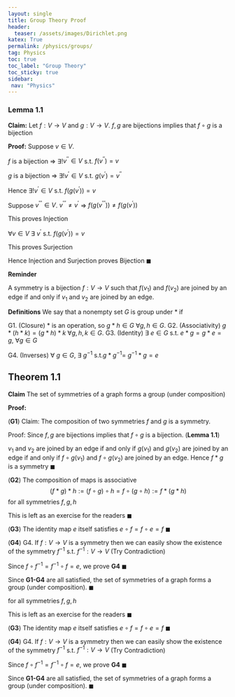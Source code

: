 ```yaml
---
layout: single
title: Group Theory Proof 
header:
  teaser: /assets/images/Dirichlet.png
katex: True
permalink: /physics/groups/
tag: Physics
toc: true
toc_label: "Group Theory"
toc_sticky: true
sidebar:
 nav: "Physics"
---
```

### Lemma 1.1 

**Claim:**
 Let $f: V \rightarrow V$ and $g: V \rightarrow V$. $f, g$ are bijections implies that $f \circ g$ is a bijection

**Proof:**
Suppose $v \in V$.  

$f$ is a bijection $\Rightarrow$ $\exists$!$v^{\prime \prime} \in V$ s.t. $f\left(v^{\prime \prime}\right)=v$

$g$ is a bijection $\Rightarrow$ $\exists$!$v^{\prime} \in V$ s.t. $g\left(v^{\prime}\right)=v^{\prime \prime}$

Hence $\exists$!$v^{\prime} \in V$ s.t.  $f\left(g\left(v^{\prime}\right)\right)=v$

Suppose $v^{\prime \prime \prime} \in V$.  $v^{\prime \prime \prime} \neq v^{\prime}$ $\Rightarrow$ $f\left(g\left(v^{\prime \prime \prime}\right)\right) \neq f\left(g\left(v^{\prime}\right)\right)$

This proves Injection

$\forall v \in V$ $\exists$ $v^{\prime}$ s.t.  $f\left(g\left(v^{\prime}\right)\right)=v$

This proves Surjection

Hence Injection and Surjection proves Bijection
$\blacksquare$


**Reminder** 

A symmetry is a bijection $f: V \rightarrow V$ such that $f(v_1)$ and $f(v_2)$ are joined by an edge if and only if $v_1$ and $v_2$ are joined by an edge.

**Definitions**
We say that a nonempty set $G$ is group under $*$ if

G1. (Closure) $*$ is an operation, so $g * h \in G$ $\forall g, h \in G$.
G2. (Associativity) $g *(h * k)=(g * h) * k$  $\forall g, h, k \in G$.
G3. (Identity) $\exists$ $e \in G$ s.t. $e * g=g * e=g$, $\forall g \in G$

G4. (Inverses) $\forall$ $g \in G$, $\exists$ $g^{-1}$ s.t.$g * g^{-1}=$ $g^{-1} * g=e$



## Theorem 1.1
**Claim**
The set of symmetries of a graph forms a group (under composition)

**Proof:**

(**G1**) 
Claim: The composition of two symmetries $f$ and $g$ is a symmetry.

Proof: Since $f, g$ are bijections implies that $f \circ g$ is a bijection. (**Lemma 1.1**)

$v_1$ and $v_2$ are joined by an edge if and only if $g\left(v_1\right)$ and $g\left(v_2\right)$ are joined by an edge if and only if $f \circ g\left(v_1\right)$ and $f \circ g\left(v_2\right)$ are joined by an edge. Hence  $f * g$ is a symmetry  $\blacksquare$

(**G2**)
The composition of maps is associative
$$
(f * g) * h:=(f \circ g) \circ h=f \circ(g \circ h):=f *(g * h)
$$
for all symmetries $f, g, h$ 

This is left as an exercise for the readers $\blacksquare$

(**G3**)
The identity map $e$ itself satisfies $e \circ f = f \circ e =f$  $\blacksquare$

(**G4**)
 G4. If $f: V \rightarrow V$ is a symmetry then we can easily show the existence of the symmetry $f^{-1}$ s.t.  $f^{-1}: V \rightarrow V$ (Try Contradiction) 
 
Since $f \circ f^{-1}=f^{-1} \circ f=e$, we prove **G4** $\blacksquare$

Since **G1-G4** are all satisfied, the set of symmetries of a graph forms a group (under composition).  $\blacksquare$

for all symmetries $f, g, h$ 

This is left as an exercise for the readers $\blacksquare$

(**G3**)
The identity map $e$ itself satisfies $e \circ f = f \circ e =f$  $\blacksquare$

(**G4**)
 G4. If $f: V \rightarrow V$ is a symmetry then we can easily show the existence of the symmetry $f^{-1}$ s.t.  $f^{-1}: V \rightarrow V$ (Try Contradiction) 
 
Since $f \circ f^{-1}=f^{-1} \circ f=e$, we prove **G4** $\blacksquare$

Since **G1-G4** are all satisfied, the set of symmetries of a graph forms a group (under composition).  $\blacksquare$
